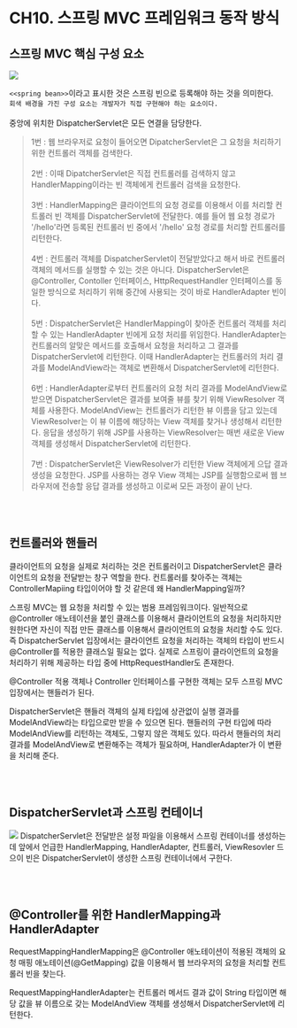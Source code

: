 # CH10. 스프링 MVC 프레임워크 동작 방식

## 스프링 MVC 핵심 구성 요소

<img src="https://media.vlpt.us/images/injoon2019/post/5037ed73-331c-4446-a68c-953f0386a753/image.png">

`<<spring bean>>`이라고 표시한 것은 스프링 빈으로 등록해야 하는 것을 의미한다.<br>
`회색 배경을 가진 구성 요소는 개발자가 직접 구현해야 하는 요소이다.`
<br>
<br>
중앙에 위치한 DispatcherServlet은 모든 연결을 담당한다. 
<br>


> 1번 : 웹 브라우저로 요청이 들어오면 DipatcherServlet은 그 요청을 처리하기 위한 컨트롤러 객체를 검색한다.
> <br><br>2번 : 이때 DipatcherServlet은 직접 컨트롤러를 검색하지 않고 HandlerMapping이라는 빈 객체에게 컨트롤러 검색을 요청한다.
> <br><br>3번 : HandlerMapping은 클라이언트의 요청 경로를 이용해서 이를 처리할 컨트롤러 빈 객체를 DispatcherServlet에 전달한다. 예를 들어 웹 요청 경로가 '/hello'라면 등록된 컨트롤러 빈 중에서 '/hello' 요청 경로를 처리할 컨트롤러를 리턴한다.
> <br><br>4번 : 컨트롤러 객체를 DispatcherServlet이 전달받았다고 해서 바로 컨트롤러 객체의 메서드를 실행할 수 있는 것은 아니다. DispatcherServlet은 @Controller, Contoller 인터페이스, HttpRequestHandler 인터페이스를 동일한 방식으로 처리하기 위해 중간에 사용되는 것이 바로 HandlerAdapter 빈이다.
> <br><br>5번 : DispatcherServlet은 HandlerMapping이 찾아준 컨트롤러 객체를 처리할 수 있는 HandlerAdapter 빈에게 요청 처리를 위임한다. HandlerAdapter는 컨트롤러의 알맞은 메서드를 호출해서 요청을 처리하고 그 결과를 DispatcherServlet에 리턴한다. 이때 HandlerAdapter는 컨트롤러의 처리 결과를 ModelAndView라는 객체로 변환해서 DispatcherServlet에 리턴한다.
> <br><br>6번 : HandlerAdapter로부터 컨트롤러의 요청 처리 결과를 ModelAndView로 받으면 DispatcherServlet은 결과를 보여줄 뷰를 찾기 위해 ViewResolver 객체를 사용한다. ModelAndView는 컨트롤러가 리턴한 뷰 이름을 담고 있는데 ViewResolver는 이 뷰 이름에 해당하는 View 객체를 찾거나 생성해서 리턴한다. 응답을 생성하기 위해 JSP를 사용하는 ViewResolver는 매번 새로운 View 객체를 생성해서 DispatcherServlet에 리턴한다.
> <br><br>7번 : DispatcherServlet은 ViewResolver가 리턴한 View 객체에게 으답 결과 생성을 요청한다. JSP를 사용하는 경우 View 객체는 JSP를 실행함으로써 웹 브라우저에 전송할 응답 결과를 생성하고 이로써 모든 과정이 끝이 난다.


<br><br>

## 컨트롤러와 핸들러
클라이언트의 요청을 실제로 처리하는 것은 컨트롤러이고 DispatcherServlet은 클라이언트의 요청을 전달받는 창구 역할을 한다. 컨트롤러를 찾아주는 객체는 ControllerMapiing 타입이어야 할 것 같은데 왜 HandlerMapping일까?

스프링 MVC는 웹 요청을 처리할 수 있는 범용 프레임워크이다. 일반적으로 @Controller 애노테이션을 붙인 클래스를 이용해서 클라이언트의 요청을 처리하지만 원한다면 자신이 직접 만든 클래스를 이용해서 클라이언트의 요청을 처리할 수도 있다. 즉 DispatcherServlet 입장에서는 클라이언트 요청을 처리하는 객체의 타입이 반드시 @Controller를 적용한 클래스일 필요는 없다. 실제로 스프링이 클라이언트의 요청을 처리하기 위해 제공하는 타입 중에 HttpRequestHandler도 존재한다.

@Controller 적용 객체나 Controller 인터페이스를 구현한 객체는 모두 스프링 MVC 입장에서는 핸들러가 된다.

DispatcherServlet은 핸들러 객체의 실제 타입에 상관없이 실행 결과를 ModelAndView라는 타입으로만 받을 수 있으면 된다. 핸들러의 구현 타입에 따라 ModelAndView를 리턴하는 객체도, 그렇지 않은 객체도 있다. 따라서 핸들러의 처리 결과를 ModelAndView로 변환해주는 객체가 필요하며, HandlerAdapter가 이 변환을 처리해 준다.

<br>
<br>

## DispatcherServlet과 스프링 컨테이너
<img src="https://media.vlpt.us/images/injoon2019/post/c847ecef-1363-46b0-a751-fb52e828ffa9/image.png"/>
DispatcherServlet은 전달받은 설정 파일을 이용해서 스프링 컨테이너를 생성하는데 앞에서 언급한 HandlerMapping, HandlerAdapter, 컨트롤러, ViewResovler 드으이 빈은 DispatcherServlet이 생성한 스프링 컨테이너에서 구한다.

<br><Br>

## @Controller를 위한 HandlerMapping과 HandlerAdapter
RequestMappingHandlerMapping은 @Controller 애노테이션이 적용된 객체의 요청 매핑 애노테이션(@GetMapping) 값을 이용해서 웹 브라우저의 요청을 처리할 컨트롤러 빈을 찾는다.

RequestMappingHandlerAdapter는 컨트롤러 메서드 결과 값이 String 타입이면 해당 값을 뷰 이름으로 갖는 ModelAndView 객체를 생성해서 DispatcherServlet에 리턴한다.